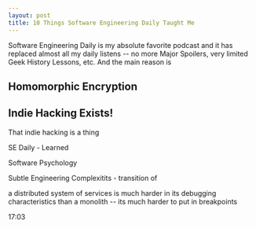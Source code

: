 ```yaml
---
layout: post
title: 10 Things Software Engineering Daily Taught Me
---
```

Software Engineering Daily is my absolute favorite podcast and it has replaced almost all my daily listens -- no more Major Spoilers, very limited Geek History Lessons, etc.  And the main reason is 
## Homomorphic Encryption

## Indie Hacking Exists!

That indie hacking is a thing

SE Daily - Learned 

Software Psychology

Subtle Engineering Complexitits - transition of 

a distributed system of services is much harder in its debugging characteristics than a monolith -- its much harder to put in breakpoints

17:03

